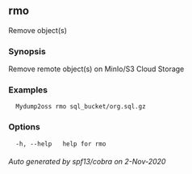 ## rmo

Remove object(s)

### Synopsis

Remove remote object(s) on MinIo/S3 Cloud Storage

### Examples

```
  Mydump2oss rmo sql_bucket/org.sql.gz
```

### Options

```
  -h, --help   help for rmo
```

###### Auto generated by spf13/cobra on 2-Nov-2020
